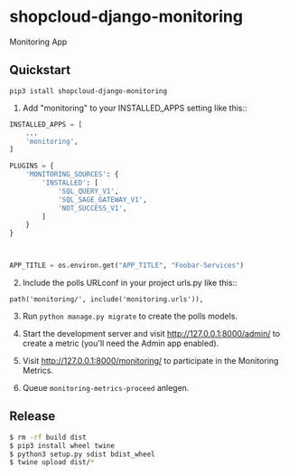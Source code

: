 # shopcloud-django-monitoring

Monitoring App

## Quickstart

```
pip3 istall shopcloud-django-monitoring
```

1. Add "monitoring" to your INSTALLED_APPS setting like this::

```py
INSTALLED_APPS = [
    ...
    'monitoring',
]
```

```py
PLUGINS = {
    'MONITORING_SOURCES': {
        'INSTALLED': [
            'SQL_QUERY_V1',
            'SQL_SAGE_GATEWAY_V1',
            'NOT_SUCCESS_V1',
        ]
    }
}
```

```py


APP_TITLE = os.environ.get("APP_TITLE", "Foobar-Services")

```

2. Include the polls URLconf in your project urls.py like this::

```
path('monitoring/', include('monitoring.urls')),
```

3. Run `python manage.py migrate` to create the polls models.

4. Start the development server and visit http://127.0.0.1:8000/admin/
   to create a metric (you'll need the Admin app enabled).

5. Visit http://127.0.0.1:8000/monitoring/ to participate in the Monitoring Metrics.

6. Queue `monitoring-metrics-proceed` anlegen.

## Release

```sh
$ rm -rf build dist
$ pip3 install wheel twine
$ python3 setup.py sdist bdist_wheel
$ twine upload dist/*
```
